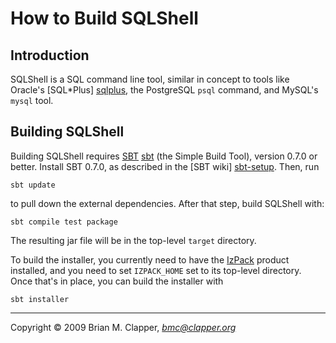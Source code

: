 How to Build SQLShell
=====================

Introduction
------------

SQLShell is a SQL command line tool, similar in concept to tools like
Oracle's [SQL*Plus] [sqlplus], the PostgreSQL `psql` command, and
MySQL's `mysql` tool.

[sqlplus]: http://www.oracle.com/technology/docs/tech/sql_plus/index.html

Building SQLShell
-----------------

Building SQLShell requires [SBT] [sbt] (the Simple Build Tool), version
0.7.0 or better. Install SBT 0.7.0, as described in the [SBT wiki] [sbt-setup].
Then, run

    sbt update

to pull down the external dependencies. After that step, build SQLShell with:

    sbt compile test package

The resulting jar file will be in the top-level `target` directory.

To build the installer, you currently need to have the [IzPack][izpack]
product installed, and you need to set `IZPACK_HOME` set to its top-level
directory. Once that's in place, you can build the installer with

    sbt installer

[izpack]: http://izpack.org/
[sbt]: http://code.google.com/p/simple-build-tool
[sbt-setup]: http://code.google.com/p/simple-build-tool/wiki/Setup

---
Copyright &copy; 2009 Brian M. Clapper, <i>bmc@clapper.org</i>

